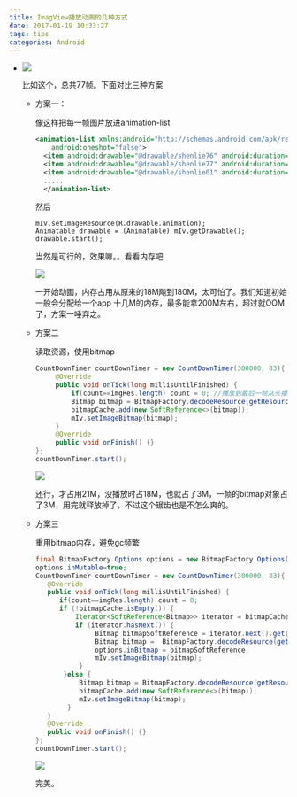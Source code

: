 ```yaml
---
title: ImagView播放动画的几种方式
date: 2017-01-19 10:33:27
tags: tips
categories: Android
---
```


- ![](https://ooo.0o0.ooo/2017/01/19/58805c8dd0d06.gif)

  比如这个，总共77帧。下面对比三种方案

  - 方案一：

    像这样把每一帧图片放进animation-list

    ```xml
    <animation-list xmlns:android="http://schemas.android.com/apk/res/android"
        android:oneshot="false">
      <item android:drawable="@drawable/shenlie76" android:duration="83"/>
      <item android:drawable="@drawable/shenlie77" android:duration="83"/>
      <item android:drawable="@drawable/shenlie01" android:duration="83"/>
      .....
      </animation-list>
    ```

    然后

    ```jav
    mIv.setImageResource(R.drawable.animation);
    Animatable drawable = (Animatable) mIv.getDrawable();
    drawable.start();
    ```

    当然是可行的，效果嘛。。看看内存吧

    ![](https://ooo.0o0.ooo/2017/01/19/58805dbd51ef3.png)

    一开始动画，内存占用从原来的18M飚到180M，太可怕了。我们知道初始一般会分配给一个app 十几M的内存，最多能拿200M左右，超过就OOM了，方案一唾弃之。

  - 方案二

    读取资源，使用bitmap

    ```java
    CountDownTimer countDownTimer = new CountDownTimer(300000, 83){
         @Override
         public void onTick(long millisUntilFinished) {
             if(count==imgRes.length) count = 0; //播放到最后一帧从头播放
             Bitmap bitmap = BitmapFactory.decodeResource(getResources(), imgRes[count++]);
             bitmapCache.add(new SoftReference<>(bitmap));
             mIv.setImageBitmap(bitmap);  
         }
         @Override
         public void onFinish() {}
    };
    countDownTimer.start();
    ```

    ![](https://ooo.0o0.ooo/2017/01/19/58805f7dc8fc9.png)

    还行，才占用21M，没播放时占18M，也就占了3M，一帧的bitmap对象占了3M，用完就释放掉了，不过这个锯齿也是不怎么爽的。

  - 方案三

    重用bitmap内存，避免gc频繁

    ```java
    final BitmapFactory.Options options = new BitmapFactory.Options();
    options.inMutable=true;
    CountDownTimer countDownTimer = new CountDownTimer(300000, 83){
       @Override
       public void onTick(long millisUntilFinished) {
          if(count==imgRes.length) count = 0;
          if (!bitmapCache.isEmpty()) {
              Iterator<SoftReference<Bitmap>> iterator = bitmapCache.iterator();
              if (iterator.hasNext()) {
                   Bitmap bitmapSoftReference = iterator.next().get();
                   Bitmap bitmap =  BitmapFactory.decodeResource(getResources(),imgRes[count++],options);
                   options.inBitmap = bitmapSoftReference;
                   mIv.setImageBitmap(bitmap);
               }
           }else {
               Bitmap bitmap = BitmapFactory.decodeResource(getResources(), imgRes[count++], options);
               bitmapCache.add(new SoftReference<>(bitmap));
               mIv.setImageBitmap(bitmap);
            }
       }
       @Override
       public void onFinish() {}
    };
    countDownTimer.start();
    ```

    ![](https://ooo.0o0.ooo/2017/01/19/588060d9b8b91.png)

    完美。

    ​
